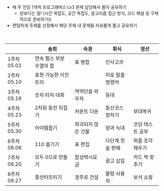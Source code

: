 

- 매 주 인당 1개씩 프로그래머스 Lv3 문제 담당해서 풀이 공유하기
  - 양보다는 질! (시간 복잡도, 공간 복잡도, 알고리즘 접근 방식, 코드 해설 등 구체적으로 준비하기))
- 랜덤하게 주제를 선정해서 해당 주제 내 문제들 자유롭게 풀고 공유하기
<br><br><br>


|             | 송희                     | 숙경            | 휘식             | 영선  |
| ----------- | ------------------------ | --------------- | ---------------- | ---------------- |
| 1주차 05.02 | 연속 펄스 부분 수열의 합 | 표 병합         | 인사고과         |  |
| 2주차 05.10 | 표현 가능한 이진 트리    |                 | 미로 탈출 명령어 | |
| 3주차 05.16 | 숫자 타자 대회           | 억억단을 외우자 | 등대             |  |
| 4주차 05.23 | 2차원 동전 뒤집기           | 카운트 다운 |   등산코스 정하기          | 부대복귀 |
| 5주차 05.30 | 아이템줍기           | 파괴되지 않은 건물 | 양과 늑대            | 코딩 테스트 공부 |
| 6주차<br />06.06 | 110 옮기기 | 표 편집 | 다단계 칫솔 판매 | 퍼즐 조각 채우기 |
| 7주차<br />06.20 | 모두 0으로 만들기 | 합성택시요금 | 광고 삽입 | 카드 짝 맞추기 |
| 8주차<br />06.27 | 풍선터뜨리기 | 경주로 건설 | 불량 사용자 | 보석 쇼핑 |

